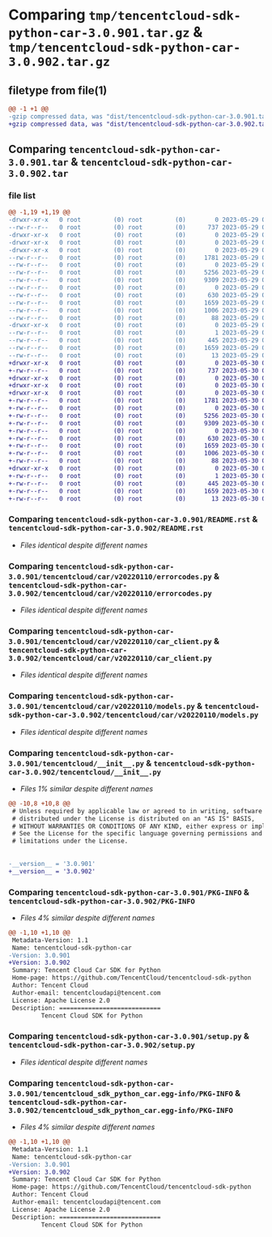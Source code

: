 # Comparing `tmp/tencentcloud-sdk-python-car-3.0.901.tar.gz` & `tmp/tencentcloud-sdk-python-car-3.0.902.tar.gz`

## filetype from file(1)

```diff
@@ -1 +1 @@
-gzip compressed data, was "dist/tencentcloud-sdk-python-car-3.0.901.tar", last modified: Mon May 29 02:21:00 2023, max compression
+gzip compressed data, was "dist/tencentcloud-sdk-python-car-3.0.902.tar", last modified: Tue May 30 00:17:12 2023, max compression
```

## Comparing `tencentcloud-sdk-python-car-3.0.901.tar` & `tencentcloud-sdk-python-car-3.0.902.tar`

### file list

```diff
@@ -1,19 +1,19 @@
-drwxr-xr-x   0 root         (0) root         (0)        0 2023-05-29 02:21:00.000000 tencentcloud-sdk-python-car-3.0.901/
--rw-r--r--   0 root         (0) root         (0)      737 2023-05-29 02:21:00.000000 tencentcloud-sdk-python-car-3.0.901/README.rst
-drwxr-xr-x   0 root         (0) root         (0)        0 2023-05-29 02:21:00.000000 tencentcloud-sdk-python-car-3.0.901/tencentcloud/
-drwxr-xr-x   0 root         (0) root         (0)        0 2023-05-29 02:21:00.000000 tencentcloud-sdk-python-car-3.0.901/tencentcloud/car/
-drwxr-xr-x   0 root         (0) root         (0)        0 2023-05-29 02:21:00.000000 tencentcloud-sdk-python-car-3.0.901/tencentcloud/car/v20220110/
--rw-r--r--   0 root         (0) root         (0)     1781 2023-05-29 02:21:00.000000 tencentcloud-sdk-python-car-3.0.901/tencentcloud/car/v20220110/errorcodes.py
--rw-r--r--   0 root         (0) root         (0)        0 2023-05-29 02:21:00.000000 tencentcloud-sdk-python-car-3.0.901/tencentcloud/car/v20220110/__init__.py
--rw-r--r--   0 root         (0) root         (0)     5256 2023-05-29 02:21:00.000000 tencentcloud-sdk-python-car-3.0.901/tencentcloud/car/v20220110/car_client.py
--rw-r--r--   0 root         (0) root         (0)     9309 2023-05-29 02:21:00.000000 tencentcloud-sdk-python-car-3.0.901/tencentcloud/car/v20220110/models.py
--rw-r--r--   0 root         (0) root         (0)        0 2023-05-29 02:21:00.000000 tencentcloud-sdk-python-car-3.0.901/tencentcloud/car/__init__.py
--rw-r--r--   0 root         (0) root         (0)      630 2023-05-29 02:21:00.000000 tencentcloud-sdk-python-car-3.0.901/tencentcloud/__init__.py
--rw-r--r--   0 root         (0) root         (0)     1659 2023-05-29 02:21:00.000000 tencentcloud-sdk-python-car-3.0.901/PKG-INFO
--rw-r--r--   0 root         (0) root         (0)     1006 2023-05-29 02:21:00.000000 tencentcloud-sdk-python-car-3.0.901/setup.py
--rw-r--r--   0 root         (0) root         (0)       88 2023-05-29 02:21:00.000000 tencentcloud-sdk-python-car-3.0.901/setup.cfg
-drwxr-xr-x   0 root         (0) root         (0)        0 2023-05-29 02:21:00.000000 tencentcloud-sdk-python-car-3.0.901/tencentcloud_sdk_python_car.egg-info/
--rw-r--r--   0 root         (0) root         (0)        1 2023-05-29 02:21:00.000000 tencentcloud-sdk-python-car-3.0.901/tencentcloud_sdk_python_car.egg-info/dependency_links.txt
--rw-r--r--   0 root         (0) root         (0)      445 2023-05-29 02:21:00.000000 tencentcloud-sdk-python-car-3.0.901/tencentcloud_sdk_python_car.egg-info/SOURCES.txt
--rw-r--r--   0 root         (0) root         (0)     1659 2023-05-29 02:21:00.000000 tencentcloud-sdk-python-car-3.0.901/tencentcloud_sdk_python_car.egg-info/PKG-INFO
--rw-r--r--   0 root         (0) root         (0)       13 2023-05-29 02:21:00.000000 tencentcloud-sdk-python-car-3.0.901/tencentcloud_sdk_python_car.egg-info/top_level.txt
+drwxr-xr-x   0 root         (0) root         (0)        0 2023-05-30 00:17:12.000000 tencentcloud-sdk-python-car-3.0.902/
+-rw-r--r--   0 root         (0) root         (0)      737 2023-05-30 00:17:12.000000 tencentcloud-sdk-python-car-3.0.902/README.rst
+drwxr-xr-x   0 root         (0) root         (0)        0 2023-05-30 00:17:12.000000 tencentcloud-sdk-python-car-3.0.902/tencentcloud/
+drwxr-xr-x   0 root         (0) root         (0)        0 2023-05-30 00:17:12.000000 tencentcloud-sdk-python-car-3.0.902/tencentcloud/car/
+drwxr-xr-x   0 root         (0) root         (0)        0 2023-05-30 00:17:12.000000 tencentcloud-sdk-python-car-3.0.902/tencentcloud/car/v20220110/
+-rw-r--r--   0 root         (0) root         (0)     1781 2023-05-30 00:17:12.000000 tencentcloud-sdk-python-car-3.0.902/tencentcloud/car/v20220110/errorcodes.py
+-rw-r--r--   0 root         (0) root         (0)        0 2023-05-30 00:17:12.000000 tencentcloud-sdk-python-car-3.0.902/tencentcloud/car/v20220110/__init__.py
+-rw-r--r--   0 root         (0) root         (0)     5256 2023-05-30 00:17:12.000000 tencentcloud-sdk-python-car-3.0.902/tencentcloud/car/v20220110/car_client.py
+-rw-r--r--   0 root         (0) root         (0)     9309 2023-05-30 00:17:12.000000 tencentcloud-sdk-python-car-3.0.902/tencentcloud/car/v20220110/models.py
+-rw-r--r--   0 root         (0) root         (0)        0 2023-05-30 00:17:12.000000 tencentcloud-sdk-python-car-3.0.902/tencentcloud/car/__init__.py
+-rw-r--r--   0 root         (0) root         (0)      630 2023-05-30 00:17:12.000000 tencentcloud-sdk-python-car-3.0.902/tencentcloud/__init__.py
+-rw-r--r--   0 root         (0) root         (0)     1659 2023-05-30 00:17:12.000000 tencentcloud-sdk-python-car-3.0.902/PKG-INFO
+-rw-r--r--   0 root         (0) root         (0)     1006 2023-05-30 00:17:12.000000 tencentcloud-sdk-python-car-3.0.902/setup.py
+-rw-r--r--   0 root         (0) root         (0)       88 2023-05-30 00:17:12.000000 tencentcloud-sdk-python-car-3.0.902/setup.cfg
+drwxr-xr-x   0 root         (0) root         (0)        0 2023-05-30 00:17:12.000000 tencentcloud-sdk-python-car-3.0.902/tencentcloud_sdk_python_car.egg-info/
+-rw-r--r--   0 root         (0) root         (0)        1 2023-05-30 00:17:12.000000 tencentcloud-sdk-python-car-3.0.902/tencentcloud_sdk_python_car.egg-info/dependency_links.txt
+-rw-r--r--   0 root         (0) root         (0)      445 2023-05-30 00:17:12.000000 tencentcloud-sdk-python-car-3.0.902/tencentcloud_sdk_python_car.egg-info/SOURCES.txt
+-rw-r--r--   0 root         (0) root         (0)     1659 2023-05-30 00:17:12.000000 tencentcloud-sdk-python-car-3.0.902/tencentcloud_sdk_python_car.egg-info/PKG-INFO
+-rw-r--r--   0 root         (0) root         (0)       13 2023-05-30 00:17:12.000000 tencentcloud-sdk-python-car-3.0.902/tencentcloud_sdk_python_car.egg-info/top_level.txt
```

### Comparing `tencentcloud-sdk-python-car-3.0.901/README.rst` & `tencentcloud-sdk-python-car-3.0.902/README.rst`

 * *Files identical despite different names*

### Comparing `tencentcloud-sdk-python-car-3.0.901/tencentcloud/car/v20220110/errorcodes.py` & `tencentcloud-sdk-python-car-3.0.902/tencentcloud/car/v20220110/errorcodes.py`

 * *Files identical despite different names*

### Comparing `tencentcloud-sdk-python-car-3.0.901/tencentcloud/car/v20220110/car_client.py` & `tencentcloud-sdk-python-car-3.0.902/tencentcloud/car/v20220110/car_client.py`

 * *Files identical despite different names*

### Comparing `tencentcloud-sdk-python-car-3.0.901/tencentcloud/car/v20220110/models.py` & `tencentcloud-sdk-python-car-3.0.902/tencentcloud/car/v20220110/models.py`

 * *Files identical despite different names*

### Comparing `tencentcloud-sdk-python-car-3.0.901/tencentcloud/__init__.py` & `tencentcloud-sdk-python-car-3.0.902/tencentcloud/__init__.py`

 * *Files 1% similar despite different names*

```diff
@@ -10,8 +10,8 @@
 # Unless required by applicable law or agreed to in writing, software
 # distributed under the License is distributed on an "AS IS" BASIS,
 # WITHOUT WARRANTIES OR CONDITIONS OF ANY KIND, either express or implied.
 # See the License for the specific language governing permissions and
 # limitations under the License.
 
 
-__version__ = '3.0.901'
+__version__ = '3.0.902'
```

### Comparing `tencentcloud-sdk-python-car-3.0.901/PKG-INFO` & `tencentcloud-sdk-python-car-3.0.902/PKG-INFO`

 * *Files 4% similar despite different names*

```diff
@@ -1,10 +1,10 @@
 Metadata-Version: 1.1
 Name: tencentcloud-sdk-python-car
-Version: 3.0.901
+Version: 3.0.902
 Summary: Tencent Cloud Car SDK for Python
 Home-page: https://github.com/TencentCloud/tencentcloud-sdk-python
 Author: Tencent Cloud
 Author-email: tencentcloudapi@tencent.com
 License: Apache License 2.0
 Description: ============================
         Tencent Cloud SDK for Python
```

### Comparing `tencentcloud-sdk-python-car-3.0.901/setup.py` & `tencentcloud-sdk-python-car-3.0.902/setup.py`

 * *Files identical despite different names*

### Comparing `tencentcloud-sdk-python-car-3.0.901/tencentcloud_sdk_python_car.egg-info/PKG-INFO` & `tencentcloud-sdk-python-car-3.0.902/tencentcloud_sdk_python_car.egg-info/PKG-INFO`

 * *Files 4% similar despite different names*

```diff
@@ -1,10 +1,10 @@
 Metadata-Version: 1.1
 Name: tencentcloud-sdk-python-car
-Version: 3.0.901
+Version: 3.0.902
 Summary: Tencent Cloud Car SDK for Python
 Home-page: https://github.com/TencentCloud/tencentcloud-sdk-python
 Author: Tencent Cloud
 Author-email: tencentcloudapi@tencent.com
 License: Apache License 2.0
 Description: ============================
         Tencent Cloud SDK for Python
```

